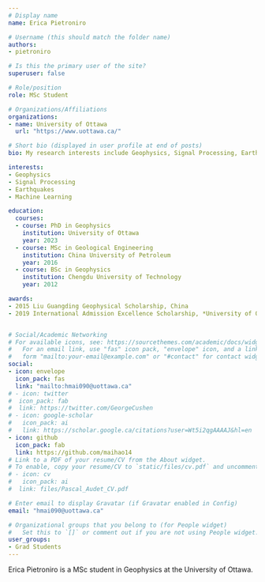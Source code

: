 ```yaml
---
# Display name
name: Erica Pietroniro

# Username (this should match the folder name)
authors:
- pietroniro

# Is this the primary user of the site?
superuser: false

# Role/position
role: MSc Student

# Organizations/Affiliations
organizations:
- name: University of Ottawa
  url: "https://www.uottawa.ca/"

# Short bio (displayed in user profile at end of posts)
bio: My research interests include Geophysics, Signal Processing, Earthquakes, Machine Learning.

interests:
- Geophysics
- Signal Processing
- Earthquakes
- Machine Learning

education:
  courses:
  - course: PhD in Geophysics
    institution: University of Ottawa
    year: 2023
  - course: MSc in Geological Engineering
    institution: China University of Petroleum
    year: 2016
  - course: BSc in Geophysics
    institution: Chengdu University of Technology
    year: 2012

awards:
- 2015 Liu Guangding Geophysical Scholarship, China
- 2019 International Admission Excellence Scholarship, *University of Ottawa*


# Social/Academic Networking
# For available icons, see: https://sourcethemes.com/academic/docs/widgets/#icons
#   For an email link, use "fas" icon pack, "envelope" icon, and a link in the
#   form "mailto:your-email@example.com" or "#contact" for contact widget.
social:
- icon: envelope
  icon_pack: fas
  link: "mailto:hmai090@uottawa.ca"
# - icon: twitter
#  icon_pack: fab
#  link: https://twitter.com/GeorgeCushen
# - icon: google-scholar
#   icon_pack: ai
#   link: https://scholar.google.ca/citations?user=Wt5i2qgAAAAJ&hl=en
- icon: github
  icon_pack: fab
  link: https://github.com/maihao14
# Link to a PDF of your resume/CV from the About widget.
# To enable, copy your resume/CV to `static/files/cv.pdf` and uncomment the lines below.  
# - icon: cv
#   icon_pack: ai
#  link: files/Pascal_Audet_CV.pdf

# Enter email to display Gravatar (if Gravatar enabled in Config)
email: "hmai090@uottawa.ca"

# Organizational groups that you belong to (for People widget)
#   Set this to `[]` or comment out if you are not using People widget.  
user_groups:
- Grad Students
---
```


Erica Pietroniro is a MSc student in Geophysics at the University of Ottawa.
